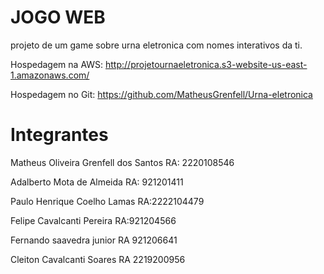# JOGO WEB

projeto de um game sobre urna eletronica com nomes interativos da ti.

Hospedagem na AWS: http://projetournaeletronica.s3-website-us-east-1.amazonaws.com/

Hospedagem no Git: https://github.com/MatheusGrenfell/Urna-eletronica


# Integrantes

Matheus Oliveira Grenfell dos Santos
RA: 2220108546

Adalberto Mota de Almeida
RA: 921201411

Paulo Henrique Coelho Lamas
RA:2222104479

Felipe Cavalcanti Pereira 
RA:921204566

Fernando saavedra junior 
RA 921206641

Cleiton Cavalcanti Soares 
RA 2219200956

